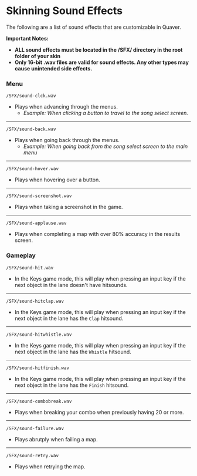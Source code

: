 # Skinning Sound Effects
The following are a list of sound effects that are customizable in Quaver.

**Important Notes:**
* **ALL sound effects must be located in the /SFX/ directory in the root folder of your skin**
* **Only 16-bit .wav files are valid for sound effects. Any other types may cause unintended side effects.**

### Menu ###
`/SFX/sound-clck.wav`

* Plays when advancing through the menus. 
     * *Example: When clicking a button to travel to the song select screen.*
     
---

`/SFX/sound-back.wav`

* Plays when going back through the menus.
     * *Example: When going back from the song select screen to the main menu*

---

`/SFX/sound-hover.wav`

* Plays when hovering over a button.

---

`/SFX/sound-screenshot.wav`

* Plays when taking a screenshot in the game.

---

`/SFX/sound-applause.wav`

* Plays when completing a map with over 80% accuracy in the results screen.

### Gameplay ###
`/SFX/sound-hit.wav`

* In the Keys game mode, this will play when pressing an input key if the next object in the lane doesn't have hitsounds.

---

`/SFX/sound-hitclap.wav`

* In the Keys game mode, this will play when pressing an input key if the next object in the lane has the `Clap` hitsound.

---

`/SFX/sound-hitwhistle.wav`

* In the Keys game mode, this will play when pressing an input key if the next object in the lane has the `Whistle` hitsound.

---

`/SFX/sound-hitfinish.wav`

* In the Keys game mode, this will play when pressing an input key if the next object in the lane has the `Finish` hitsound.

---

`/SFX/sound-combobreak.wav`

* Plays when breaking your combo when previously having 20 or more.

---

`/SFX/sound-failure.wav`

* Plays abrutply when failing a map.

---

`/SFX/sound-retry.wav`

* Plays when retrying the map.
